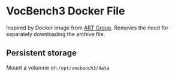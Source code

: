 # VocBench3 Docker File

Inspired by Docker image from [ART Group](https://bitbucket.org/art-uniroma2/vocbench3-docker/src/master/). Removes the need for separately downloading the archive file.

## Persistent storage

Mount a volumne on `/opt/vocbench3/data`
